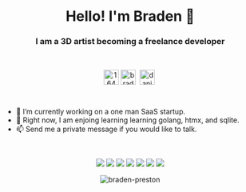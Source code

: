 <h1 align="center">Hello! I'm Braden 🫠</h1>
<h3 align="center">I am a 3D artist becoming a freelance developer</h3>
<br />
<p align="center">
<a href="https://discord.com/users/bradenp" target="blank"><img align="center" src="https://cdn.jsdelivr.net/npm/simple-icons@3.0.1/icons/discord.svg" alt="164268" height="30" width="30" /></a>
<a href="https://twitter.com/bradenp32523" target="blank"><img align="center" src="https://cdn.jsdelivr.net/npm/simple-icons@3.0.1/icons/twitter.svg" alt="bradenpreston" height="30" width="30" /></a>&nbsp;
<a href="https://www.linkedin.com/in/braden-preston-94b05531/" target="blank"><img align="center" src="https://cdn.jsdelivr.net/npm/simple-icons@3.0.1/icons/linkedin.svg" alt="danielgtaylor" height="30" width="30" /></a>&nbsp;
</p>
<br />
<ul>
  <li>🔭 I’m currently working on a one man SaaS startup.</li>
  <li>🌱 Right now, I am enjoing learning learning golang, htmx, and sqlite.</li>
  <li>📫 Send me a private message if you would like to talk.</li>
</ul>
<br />
<p align="center">
<img src="https://img.shields.io/badge/Go-00ADD8?style=for-the-badge&logo=go&logoColor=white"/>
<img src="https://img.shields.io/badge/Shell_Script-121011?style=for-the-badge&logo=gnu-bash&logoColor=white"/>
<img src="https://img.shields.io/badge/Redis-DC382D?style=for-the-badge&logo=redis&logoColor=white"/>
<img src="https://img.shields.io/badge/Docker-2496ED?&style=for-the-badge&logo=docker&logoColor=white"/>
<img src="https://img.shields.io/badge/JavaScript-F7DF1E?style=for-the-badge&logo=javascript&logoColor=black"/>
<img src="https://img.shields.io/badge/Python-3776AB?style=for-the-badge&logo=python&logoColor=white"/>
<img src="https://img.shields.io/badge/HTML-E34C26?style=for-the-badge&logo=html5&logoColor=white"/>
</p>
<p align="center"><a><img align="center" src="https://github-readme-stats.vercel.app/api?username=braden-preston&show_icons=true&count_private=1" alt="braden-preston" /></a></p>
